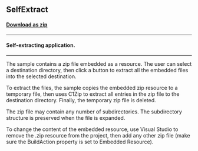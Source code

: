 ## SelfExtract
#### [Download as zip](https://minhaskamal.github.io/DownGit/#/home?url=https://github.com/GrapeCity/ComponentOne-WinForms-Samples/tree/master/NetFramework\Zip\CS\SelfExtract)
____
#### Self-extracting application.
____
The sample contains a zip file embedded as a resource. The user can select a destination directory, then click a button to extract all the embedded files into the selected destination. 

To extract the files, the sample copies the embedded zip resource to a temporary file, then uses C1Zip to extract all entries in the zip file to the destination directory. Finally, the temporary zip file is deleted. 

The zip file may contain any number of subdirectories. The subdirectory structure is preserved when the file is expanded. 

To change the content of the embedded resource, use Visual Studio to remove the .zip resource from the project, then add any other zip file (make sure the BuildAction property is set to Embedded Resource). 